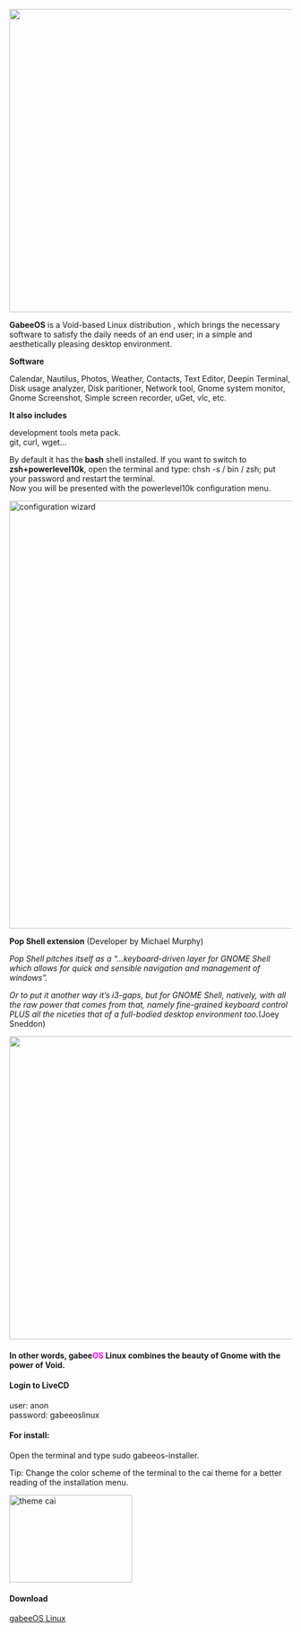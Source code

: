 <p class="unchanged rich-diff-level-one"><img src="https://i.postimg.cc/JzZXc8Gd/perspectiva.png" alt="" width="1280" height="540" /></p>


<p><strong>GabeeOS</strong> is a Void-based Linux distribution , which brings the necessary software to satisfy the daily needs of an end user; in a simple and aesthetically pleasing desktop environment.</p>
<p><strong>Software</strong></p>
<p>Calendar, Nautilus, Photos, Weather, Contacts, Text Editor, Deepin Terminal, Disk usage analyzer, Disk paritioner, Network tool, Gnome system monitor, Gnome Screenshot, Simple screen recorder, uGet, vlc, etc.</p>
<p><strong>It also includes</strong></p>
<p>development tools meta pack.<br />git, curl, wget...</p>

<p>By default it has the<strong> bash</strong> shell installed. If you want to switch to<strong> zsh+powerlevel10k</strong>, open the terminal and type: chsh -s / bin / zsh; put your password and restart the terminal.<br />Now you will be presented with the powerlevel10k configuration menu.</p>

<p><img src="https://i.postimg.cc/gJRDJhqJ/configuration-wizard.gif" alt="configuration wizard" width="884" height="762" /></p>

<p><strong>Pop Shell extension</strong> (Developer by Michael Murphy)</p>
<p><em>Pop Shell pitches itself as a &ldquo;&hellip;keyboard-driven layer for GNOME Shell which allows for quick and sensible navigation and management of windows&rdquo;.</em></p>
<p><em>Or to put it another way it&rsquo;s i3-gaps, but for GNOME Shell, natively, with all the raw power that comes from that, namely fine-grained keyboard control PLUS all the niceties that of a full-bodied desktop environment too.</em>(Joey Sneddon)</p>

<p class="unchanged rich-diff-level-one"><img src="https://i.postimg.cc/N0X2vKV4/pop-shell.png" alt="" width="1280" height="540" /></p>

<h4>In other words, gabee<span style="color: #ff00ff;">OS</span> Linux combines the beauty of Gnome with the power of Void.</h4>

<h4>Login to LiveCD</h4>
<p>user: anon<br />password: gabeeoslinux</p>
<h4>For install:</h4>
<p>Open the terminal and type sudo gabeeos-installer.</p>

<p>Tip: Change the color scheme of the terminal to the cai theme for a better reading of the installation menu.</p>
<p><img src="https://i.postimg.cc/vBxTyHzG/theme-cai.png" alt="theme cai" width="219" height="156" /></p>

<p><h4>Download</h4></p>
<p><a title="gabeeOS Linux" href="https://drive.google.com/file/d/1GXGRlMG8us9kXWwb_NjIOh2qiIGXbOL-/view?usp=sharing">gabeeOS Linux</a></p>
